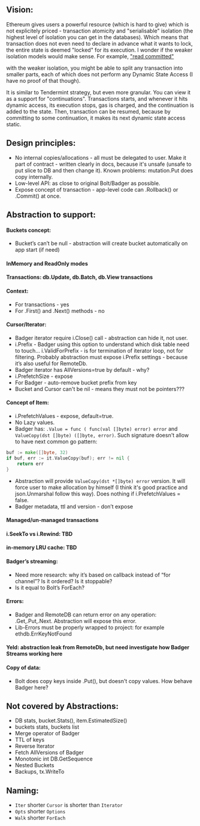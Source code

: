 ## Vision: 

Ethereum gives users a powerful resource (which is hard to give) which is not explicitely priced - 
transaction atomicity and "serialisable" isolation (the highest level of isolation you can get in the databases). 
Which means that transaction does not even need to declare in advance what it wants to lock, the entire 
state is deemed "locked" for its execution. I wonder if the weaker isolation models would make sense. 
For example, ["read committed"](https://en.wikipedia.org/wiki/Isolation_(database_systems)#Read_committed)

with the weaker isolation, you might be able to split any transaction into smaller parts, each of which 
does not perform any Dynamic State Access (I have no proof of that though).

It is similar to Tendermint strategy, but even more granular. You can view it as a support for "continuations". 
Transactions starts, and whenever it hits dynamic access, its execution stops, gas is charged, and the continuation 
is added to the state. Then, transaction can be resumed, because by committing to some continuation, it makes its 
next dynamic state access static.

## Design principles:
- No internal copies/allocations - all must be delegated to user. 
Make it part of contract - written clearly in docs, because it's unsafe (unsafe to put slice to DB and then change it). 
Known problems: mutation.Put does copy internally. 
- Low-level API: as close to original Bolt/Badger as possible.
- Expose concept of transaction - app-level code can .Rollback() or .Commit() at once. 
  


## Abstraction to support: 

#### Buckets concept:
- Bucket’s can’t be null - abstraction will create bucket automatically on app start (if need)

#### InMemory and ReadOnly modes 

#### Transactions: db.Update, db.Batch, db.View transactions

#### Context:
- For transactions - yes
- For .First() and .Next() methods - no


#### Cursor/Iterator: 
- Badger iterator require i.Close() call - abstraction can hide it, not user. 
- i.Prefix - Badger using this option to understand which disk table need to touch… i.ValidForPrefix - is for 
termination of iterator loop, not for filtering. Probably abstraction must expose i.Prefix settings - because it’s 
also useful for RemoteDb. 
- Badger iterator has AllVersions=true by default - why?
- i.PrefetchSize - expose
- For Badger - auto-remove bucket prefix from key
- Bucket and Cursor can't be nil - means they must not be pointers???

#### Concept of Item:
- i.PrefetchValues - expose, default=true. 
- No Lazy values. 
- Badger has: `.Value = func ( func(val []byte) error) error` and `ValueCopy(dst []byte) ([]byte, error)`. Such 
signature doesn't allow to have next common go pattern: 
```go
buf := make([]byte, 32)
if buf, err := it.ValueCopy(buf); err != nil {
    return err
}
```
- Abstraction will provide `ValueCopy(dst *[]byte) error` version. 
It will force user to make allocation by himself (I think it's good practice and json.Unmarshal follow this way). 
Does nothing if i.PrefetchValues = false.
- Badger metadata, ttl and version - don’t expose

#### Managed/un-managed transactions  
#### i.SeekTo vs i.Rewind: TBD
#### in-memory LRU cache: TBD
#### Badger’s streaming:
-  Need more research: why it’s based on callback instead of  “for channel”? Is it ordered? Is it stoppable? 
- Is it equal to Bolt’s ForEach?
#### Errors:
- Badger and RemoteDB can return error on any operation: .Get,.Put,.Next. Abstraction will expose this error. 
-  Lib-Errors must be properly wrapped to project: for example ethdb.ErrKeyNotFound
#### Yeld: abstraction leak from RemoteDb, but need investigate how Badger Streams working here

#### Copy of data: 
- Bolt does copy keys inside .Put(), but doesn't copy values. How behave Badger here? 

## Not covered by Abstractions:
- DB stats, bucket.Stats(), item.EstimatedSize()
- buckets stats, buckets list
- Merge operator of Badger 
- TTL of keys
- Reverse Iterator
- Fetch AllVersions of Badger
- Monotonic int DB.GetSequence 
- Nested Buckets
- Backups, tx.WriteTo

## Naming: 
- `Iter` shorter `Cursor` is shorter than `Iterator`
- `Opts` shorter `Options`
- `Walk` shorter `ForEach`
